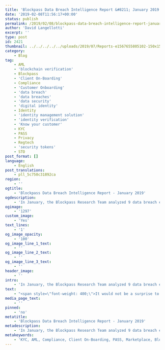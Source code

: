 ```yaml
---
title: 'Blockpass Data Breach Intelligence Report &#8211; January 2019'
date: '2019-02-08T11:56:17+00:00'
status: publish
permalink: /2019/02/08/blockpass-data-breach-intelligence-report-january-2018
author: 'David Langellotti'
excerpt: ''
type: post
id: 2421
thumbnail: ../../../../../uploads/2019/07/Reports-e1567655805102-150x150.jpg
category:
    - Blog
tag:
    - AML
    - 'blockchain verification'
    - Blockpass
    - 'Client On-Boarding'
    - Compliance
    - 'Customer Onboarding'
    - 'data breach'
    - 'data breaches'
    - 'data security'
    - 'digital identity'
    - Identity
    - 'identity management solution'
    - 'identity verification'
    - 'Know your customer'
    - KYC
    - PASS
    - Privacy
    - Regtech
    - 'security tokens'
    - STO
post_format: []
language:
    - English
post_translations:
    - pll_5c750c31892ca
region:
    - ''
ogtitle:
    - 'Blockpass Data Breach Intelligence Report - January 2019'
ogdescription:
    - 'In January, the Blockpass Research Team analyzed 9 data breach events, chosen either for their significant impact on consumers, or their implication on global politics. In this, we found that the most significant data breaches this month have occurred with KYC data. Indeed, the biggest leak we’ve seen so far in our reporting: Collection #1,” a stolen database which contains the personal data of 773 million people. '
ogimage:
    - '1297'
custom_image:
    - 'Yes'
text_lines:
    - '1'
og_image_opacity:
    - '100'
og_image_line_1_text:
    - ''
og_image_line_2_text:
    - ''
og_image_line_3_text:
    - ''
header_image:
    - ''
intro:
    - 'In January, the Blockpass Research Team analyzed 9 data breach events, chosen either for their significant impact on consumers, or their implication on global politics. In this, we found that the most significant data breaches this month have occurred with KYC data. Indeed, the biggest leak we’ve seen so far in our reporting: Collection #1,” a stolen database which contains the personal data of 773 million people. '
text:
    - "<span style=\"font-weight: 400;\">It would not be a surprise to anybody that companies want to look out for themselves, and oftentimes the best way for them to do this is by seeking to find out who their customers are. This process, called <a href=\"https://www.blockpass.org/2019/09/23/understanding-kyc/\">KYC</a> (Know Your Customer), is all-the-more important in today’s digital world, where we rarely meet face to face and where business is done across great distances. For many types of companies, such as those in the financial sector, KYC is not just a matter of due-diligence, but one of regulatory compliance. Leaked KYC data leads to the victimisation of millions upon millions of people every day and can have a significant and potentially dangerous impact on their lives.</span>\r\n<table style=\"padding: 5px; border: 1px solid black;\">\r\n<tbody>\r\n<tr>\r\n<td style=\"padding: 5px; border: 1px solid black; border-collapse: collapse;\"><strong># of Events Analyzed</strong></td>\r\n<td style=\"padding: 5px; border: 1px solid black; border-collapse: collapse;\"><span style=\"font-weight: 400;\">9</span></td>\r\n</tr>\r\n<tr>\r\n<td style=\"padding: 5px; border: 1px solid black; border-collapse: collapse;\"><strong># of Identities Lost</strong></td>\r\n<td style=\"padding: 5px; border: 1px solid black; border-collapse: collapse;\"><span style=\"font-weight: 400;\">approx. 825,328,615</span></td>\r\n</tr>\r\n<tr>\r\n<td style=\"padding: 5px; border: 1px solid black; border-collapse: collapse;\"><strong>% of World Population</strong></td>\r\n<td style=\"padding: 5px; border: 1px solid black; border-collapse: collapse;\">11%</td>\r\n</tr>\r\n<tr>\r\n<td style=\"padding: 5px; border: 1px solid black; border-collapse: collapse;\"><strong>Industry Hardest Hit</strong></td>\r\n<td style=\"padding: 5px; border: 1px solid black; border-collapse: collapse;\">Various - KYC Data</td>\r\n</tr>\r\n</tbody>\r\n</table>\r\nThis report, for the month of January, is the third of our Data Breach Intelligence Reports. We encourage the Blockpass community and anyone who might be otherwise interested to let us know what kinds of information they would like to see provided in future reports by contacting us at marketing@blockpass.org under the subject line “Suggestions for the blog.”\r\n\r\nCentralized third-party data storage is a risk we identified before we launched the Blockpass project. While it is true that sometimes, for the purposes of KYC/AML compliance, companies are required to collect their customers’ data, it must be done with the utmost of care and respect for consumers’ privacy and security. For many companies and organizations, like the ones below, this is a lesson that ends up being learned far too late.\r\n\r\n<strong>“Collection #1” | Worldwide | 773,000,000</strong>\r\nA discovery made by renowned data security researcher Troy Hunt has set 2019 off to a startling start. On January 15th, Hunt announced to his Twitter followers that he had been tipped off to a “MASSIVE” list of emails and passwords that were being sold to spammers. Following overwhelming community approval, he uploaded the list to his well-known data theft awareness site “‘‘;--have i been pwned?”\r\n\r\nThe list, which took more than 12 hours for Hunt, who also serves as a regional VP at Microsoft, to upload, included a staggering 773 million user records. In addition to the leaked email addresses, the database included around 11 million passwords. Initially, Hunt found the 83 gigabyte file stored on the MEGA cloud service. After being taken down from that system, the file remained online for sometime on a popular hacking forum.\r\n\r\nThis megaleak is particularly dangerous due to its extreme size. By feeding the data into specialized software, Hackers can carry out millions of attempts to achieve entry into users’ online accounts. Any casual internet user who used the same password for multiple sites could find themselves affected by multiple attacks.\r\n\r\nWhile how and when the data was initially stolen has still to be determined, researchers have confirmed that it comes from multiple sources and that the data was fed to the database over the course of numerous hacks. Anyone interested in seeing if they themselves have been affected should check by visiting https://haveibeenpwned.com.\r\n\r\nSources:\r\n<a href=\"https://www.troyhunt.com/the-773-million-record-collection-1-data-reach/\" target=\"_blank\" rel=\"noopener\">https://www.troyhunt.com/the-773-million-record-collection-1-data-reach/</a>\r\n<a href=\"https://www.wired.com/story/collection-one-breach-email-accounts-passwords/\" target=\"_blank\" rel=\"noopener\">https://www.wired.com/story/collection-one-breach-email-accounts-passwords/</a>\r\n\r\n<strong>Ascension | United States | &gt;24,000,000</strong>\r\nOn January 23rd it was reported by journalist Zack Whittaker of Techcrunch that more than ten years of mortgage records had been exposed on a server maintained by Ascension, a data analytics company that specializes in the financial industry. The security breach included the records of more than 24,000,000 mortgages obtained or applied for in the United States over the last decade. Records include intimate financial details such as loan and mortgage agreements, payment schedules, and tax documents.\r\n\r\nTechcrunch’s investigation found that the records - which were saved in a database that was not password protected - were gathered as a result of banks using Ascension’s document digitization service. The general counsel of Ascension’s parent company, Rocktop Partners, has confirmed the incident.\r\n\r\nSources:\r\n<a href=\"https://techcrunch.com/2019/01/23/financial-files/\" target=\"_blank\" rel=\"noopener\">https://techcrunch.com/2019/01/23/financial-files/</a>\r\n<a href=\"https://www.housingwire.com/articles/47992-millions-of-sensitive-mortgage-documents-exposed-in-massive-data-breach\" target=\"_blank\" rel=\"noopener\">https://www.housingwire.com/articles/47992-millions-of-sensitive-mortgage-documents-exposed-in-massive-data-breach </a>\r\n\r\n<strong>Twitter | Worldwide | 10s of Millions</strong>\r\nOn January 17th social-media platform Twitter revealed on its website that a software issue had potentially leaked the tweets of tens of millions of its users. According to Twitter’s official statement, a bug was fixed on January 14th which had apparently been leading to user data being sent out without their permission. The bug, which affected Android users who had sometime since November 3rd, 2014 updated their profile or settings, disabled the “Protect Your Tweets” security feature, even if it had been enabled by the user.\r\n\r\nNormally, the “Protect Your Tweets” feature restricts the visibility of the user’s tweets only to those twitter accounts that they had followed. During the more than four years that the bug was in effect, these tweets were visible to all twitter users. Security conscious Twitter users have beenleft wondering what the point of the privacy settings is at all.\r\n\r\nNot surprisingly, certain national governments have taken note. Particularly in the Europe Union, where the bug likely meant a violation of GDPR. Already, a probe has been announced by the Irish Data Protection Authority. Penalties could reach as much as four percent of the company’s revenue.\r\n\r\nSources:\r\n<a href=\"https://thehill.com/policy/cybersecurity/427028-irish-data-protection-authority-reveals-probe-into-twitter-data-breach\" target=\"_blank\" rel=\"noopener\">https://thehill.com/policy/cybersecurity/427028-irish-data-protection-authority-reveals-probe-into-twitter-data-breach</a>\r\n<a href=\"https://www.theverge.com/2019/1/17/18187143/twitter-bug-android-protected-tweets-turned-off\" target=\"_blank\" rel=\"noopener\">https://www.theverge.com/2019/1/17/18187143/twitter-bug-android-protected-tweets-turned-off</a>\r\n\r\n<strong>State Bank of India | India | 10s of Millions</strong>\r\nAn unsecured server owned by the State Bank of India, the largest bank in that country, gave wrongdoers this month access to potentially tens of millions of customers’ data. On January 27, it was reported by Techcrunch that a Mumbai-based server, which hosted the bank’s text message and call-based support systems had been left fully accessible without password protection.\r\n\r\nThe server was responsible for holding data regarding bank accounts that was requested by customers. SBI is a Fortune 500 company with hundreds of millions of customers. The server has now been secured but the banking information of potentially many millions has already been exposed, and potentially tens of millions of identities have been stolen.\r\n\r\nSource:\r\n<a href=\"https://techcrunch.com/2019/01/30/state-bank-india-data-leak/\" target=\"_blank\" rel=\"noopener\">https://techcrunch.com/2019/01/30/state-bank-india-data-leak/</a>\r\n\r\n<strong>BlankMediaGames | Worldwide | 8,000,000</strong>\r\nAt the start of the month the security researchers at DeHashed received a tip from an anonymous sender providing evidence of access to a server containing the personal data of BlankMediaGames’ popular browser-based game, Town of Salem. The vulnerable database included usernames, emails, passwords, addresses, payment information, and game activity.\r\n\r\nCertain users who had paid for premium features had had their billing information, apart from credit card numbers, leaked. The data base included 8.388,894 rows and 7,633,234 unique email addresses.\r\nBlankMediaGames finally made an official statement a few days after being contacted by DeHashed and announced that they had resecured their server.\r\n\r\nSource:\r\n<a href=\"https://blog.dehashed.com/town-of-salem-blankmediagames-hacked/\" target=\"_blank\" rel=\"noopener\">https://blog.dehashed.com/town-of-salem-blankmediagames-hacked/</a>\r\n\r\n<strong>Bannerbit | Worldwide | 213,415</strong>\r\nAt the beginning of the month, the security researchers at Have I Been Pwned were tipped off by a third party to a large breach coming from Bannerbit.com, a marketing platform that auctions off access to the contact information of potential clients. The leaked database includes 213,415 email addresses and plain text passwords.\r\n\r\nThe security researchers made multiple attempts to contact Bannerbit but has not received a reply. No official statement has been made and it is unclear if there will be any legal repercussions.\r\n\r\nSource:\r\n<a href=\"https://haveibeenpwned.com/PwnedWebsites\" target=\"_blank\" rel=\"noopener\">https://haveibeenpwned.com/PwnedWebsites</a>\r\n\r\n<strong>Binance, Bitfinex, Poloniex et al | Worldwide | 100,000</strong>\r\nOn January 20th, it was reported by the journalists at CCN that a mass amount of KYC data was up for sale on the darknet. As early as July 2018, an anonymous user under the pseudonym ExploitDOT had made a post claiming to have hacked into databases containing the identity data of the users of several major cryptocurrency exchanges, including Binance, Bitfinex, and Poloniex.\r\n\r\nAllegedly, the stolen data includes hundreds of thousands of images of passports and national IDs, as well as high resolution selfie images of exchange users. There is some indication that the data was “dumped” by a third-party KYC provider after having succumbed to a security breach.\r\n\r\nSources:\r\n\r\n<a href=\"https://www.ccn.com/hacked-customer-data-from-world-leading-cryptocurrency-exchanges-for-sale-on-the-dark-web/\" target=\"_blank\" rel=\"noopener\">https://www.ccn.com/hacked-customer-data-from-world-leading-cryptocurrency-exchanges-for-sale-on-the-dark-web/</a>\r\n<a href=\"https://www.theblockcrypto.com/2019/01/21/a-darknet-vendor-is-allegedly-selling-images-and-data-associated-with-crypto-exchange-identity-verification-processes/\" target=\"_blank\" rel=\"noopener\">https://www.theblockcrypto.com/2019/01/21/a-darknet-vendor-is-allegedly-selling-images-and-data-associated-with-crypto-exchange-identity-verification-processes/</a>\r\n\r\n<strong>Ministry of Health | Singapore | 14,200</strong>\r\nSingapore is proud of its “smart nation,” where data about all its citizens is easily accessible through the use of smart ID cards, and where all identity information is centrally stored in the databases on government ministries. That being said, on January 28th it was reported by the New York Times that the Singaporean Ministry of Health had unwittingly released the medical records of 14,200 individuals who had tested positive for HIV.\r\n\r\nThe ministry claims that the leaked data has not “emerged in any form” online and that the perpetrator is known to them, and contrasting reports as to who the wrongdoer may have been have been made. Access to the data has apparently been disabled by the authorities. However, in Singapore, where homosexual intercourse is still illegal, any information coming out could have disastrous consequences for victims, even though HIV can be contracted by anyone of any orientation.\r\n\r\nSources:\r\n<a href=\"https://www.nytimes.com/2019/01/28/world/asia/singapore-hiv-records.html?module=inline\" target=\"_blank\" rel=\"noopener\">https://www.nytimes.com/2019/01/28/world/asia/singapore-hiv-records.html?module=inline</a>\r\n<a href=\"https://www.nytimes.com/2019/01/29/world/asia/singapore-data-breach-hiv.html\" target=\"_blank\" rel=\"noopener\">https://www.nytimes.com/2019/01/29/world/asia/singapore-data-breach-hiv.html</a>\r\n\r\n<strong>Airbus | European Union | Thousands</strong>\r\nIn a press release dated January 30th, 2019, Airbus announced that their information systems had succumbed to a cyber attack. Airbus security teams have been able to determine that the contact and IT identification details of a number of employees located in Europe had been leaked. The press release claims that no impact is to be expected for its commercial operations. Airbus stated that the company is now in contact with European regulatory authorities, pursuant to the General Data Protection Regulation (GDPR).\r\n\r\nSource:\r\n<a href=\"https://www.airbus.com/content/dam/corporate-topics/publications/press-release/EN-Airbus-Cyber-Security-Statement.pdf\" target=\"_blank\" rel=\"noopener\">https://www.airbus.com/content/dam/corporate-topics/publications/press-release/EN-Airbus-Cyber-Security-Statement.pdf</a>\r\n\r\n&nbsp;"
media_page_text:
    - ''
pinned:
    - 'no'
metatitle:
    - 'Blockpass Data Breach Intelligence Report - January 2019'
metadescription:
    - 'In January, the Blockpass Research Team analyzed 9 data breach events, chosen either for their significant impact on consumers, or their implication on global politics. In this, we found that the most significant data breaches this month have occurred with KYC data. Indeed, the biggest leak we’ve seen so far in our reporting: Collection #1,” a stolen database which contains the personal data of 773 million people. '
metakeywords:
    - 'KYC, AML, Compliance, Client On-Boarding, PASS, Marketplace, Blockpass, Identity, Identity Verification, Customer Onboarding, Digital identity, identity management solution, Identity Verification, Know your customer, regtech, security tokens, sto, blockchain verification, data security, privacy, data breaches, data breach'
---
```

<!DOCTYPE html PUBLIC "-//W3C//DTD HTML 4.0 Transitional//EN" "http://www.w3.org/TR/REC-html40/loose.dtd">
<?xml encoding="UTF-8">
